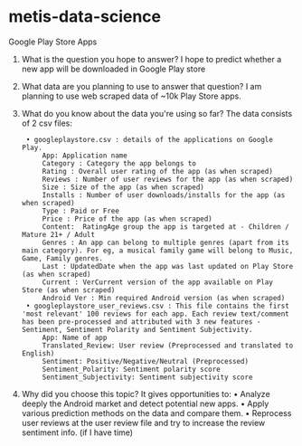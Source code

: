 # metis-data-science
Google Play Store Apps

1. What is the question you hope to answer?
I hope to predict whether a new app will be downloaded in Google Play store

2. What data are you planning to use to answer that question?
I am planning to use web scraped data of ~10k Play Store apps.

3. What do you know about the data you're using so far?
The data consists of 2 csv files:

		• googleplaystore.csv : details of the applications on Google Play. 
			App: Application name
			Category : Category the app belongs to
			Rating : Overall user rating of the app (as when scraped)
			Reviews : Number of user reviews for the app (as when scraped)
			Size : Size of the app (as when scraped)
			Installs : Number of user downloads/installs for the app (as when scraped)
			Type : Paid or Free
			Price : Price of the app (as when scraped)
			Content:  RatingAge group the app is targeted at - Children / Mature 21+ / Adult
			Genres : An app can belong to multiple genres (apart from its main category). For eg, a musical family game will belong to Music, Game, Family genres.
			Last : UpdatedDate when the app was last updated on Play Store (as when scraped)
			Current : VerCurrent version of the app available on Play Store (as when scraped)
			Android Ver : Min required Android version (as when scraped)
		• googleplaystore_user_reviews.csv : This file contains the first 'most relevant' 100 reviews for each app. Each review text/comment has been pre-processed and attributed with 3 new features - Sentiment, Sentiment Polarity and Sentiment Subjectivity.
			App: Name of app
			Translated_Review: User review (Preprocessed and translated to English)
			Sentiment: Positive/Negative/Neutral (Preprocessed)
			Sentiment_Polarity: Sentiment polarity score
			Sentiment_Subjectivity: Sentiment subjectivity score

4. Why did you choose this topic?
It gives opportunities to:
		• Analyze deeply the Android market and detect potential new apps. 
		• Apply various prediction methods on the data and compare them.
		• Reprocess user reviews at the user review file and try to increase the review sentiment info. (if I have time)
